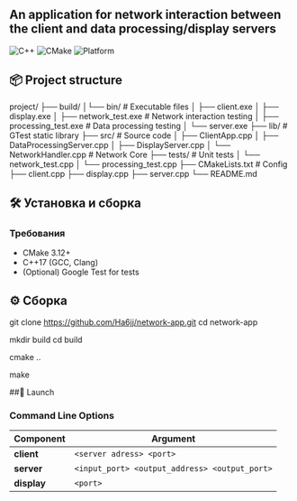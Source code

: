 ## An application for network interaction between the client and data processing/display servers

![C++](https://img.shields.io/badge/C++-17-blue.svg)
![CMake](https://img.shields.io/badge/CMake-3.12+-green.svg)
![Platform](https://img.shields.io/badge/Platform-Windows-lightgrey.svg)

## 📦 Project structure
project/
├── build/
│└── bin/ # Executable files
│   ├── client.exe
│   ├── display.exe
│   ├── network_test.exe # Network interaction testing
│   ├── processing_test.exe # Data processing testing
│   └── server.exe
├── lib/ # GTest static library
├── src/ # Source code
│ ├── ClientApp.cpp
│ ├── DataProcessingServer.cpp
│ ├── DisplayServer.cpp
│ └── NetworkHandler.cpp # Network Core
├── tests/ # Unit tests
│ └── network_test.cpp
│ └── processing_test.cpp
├── CMakeLists.txt # Config
├── client.cpp
├── display.cpp
├── server.cpp
└── README.md


## 🛠 Установка и сборка

### Требования
- CMake 3.12+
- C++17 (GCC, Clang)
- (Optional) Google Test for tests

## ⚙️ Сборка

git clone https://github.com/Ha6jj/network-app.git
cd network-app

mkdir build
cd build

cmake ..

make

##🚀 Launch

### Command Line Options

| Component       | Argument               |
|-----------------|------------------------|
| **client**      | `<server adress> <port>`     |
| **server**      | `<input_port> <output_address> <output_port>`        |
| **display**     | `<port>`        |
